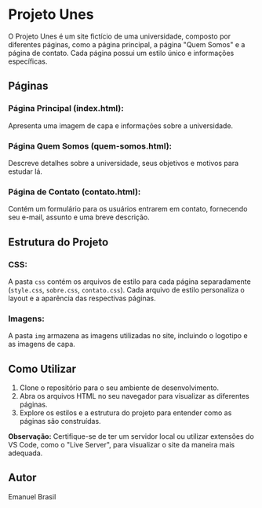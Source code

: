 # Projeto Unes

O Projeto Unes é um site fictício de uma universidade, composto por diferentes páginas, como a página principal, a página "Quem Somos" e a página de contato. Cada página possui um estilo único e informações específicas.

## Páginas

### Página Principal (index.html):

Apresenta uma imagem de capa e informações sobre a universidade.

### Página Quem Somos (quem-somos.html):

Descreve detalhes sobre a universidade, seus objetivos e motivos para estudar lá.

### Página de Contato (contato.html):

Contém um formulário para os usuários entrarem em contato, fornecendo seu e-mail, assunto e uma breve descrição.

## Estrutura do Projeto

### CSS:

A pasta `css` contém os arquivos de estilo para cada página separadamente (`style.css`, `sobre.css`, `contato.css`). Cada arquivo de estilo personaliza o layout e a aparência das respectivas páginas.

### Imagens:

A pasta `img` armazena as imagens utilizadas no site, incluindo o logotipo e as imagens de capa.

## Como Utilizar

1. Clone o repositório para o seu ambiente de desenvolvimento.
2. Abra os arquivos HTML no seu navegador para visualizar as diferentes páginas.
3. Explore os estilos e a estrutura do projeto para entender como as páginas são construídas.

**Observação:** Certifique-se de ter um servidor local ou utilizar extensões do VS Code, como o "Live Server", para visualizar o site da maneira mais adequada.

## Autor

Emanuel Brasil

